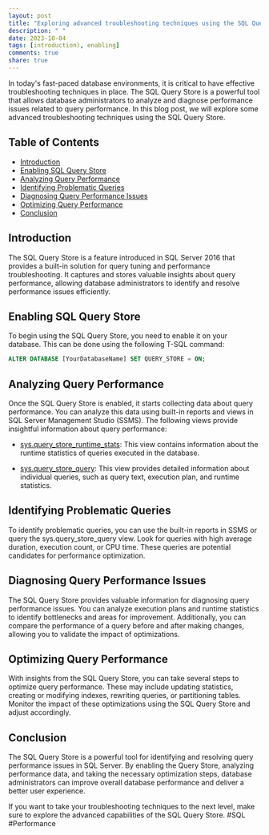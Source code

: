 ```yaml
---
layout: post
title: "Exploring advanced troubleshooting techniques using the SQL Query Store"
description: " "
date: 2023-10-04
tags: [introduction), enabling]
comments: true
share: true
---
```


In today's fast-paced database environments, it is critical to have effective troubleshooting techniques in place. The SQL Query Store is a powerful tool that allows database administrators to analyze and diagnose performance issues related to query performance. In this blog post, we will explore some advanced troubleshooting techniques using the SQL Query Store.

## Table of Contents
- [Introduction](#introduction)
- [Enabling SQL Query Store](#enabling-sql-query-store)
- [Analyzing Query Performance](#analyzing-query-performance)
- [Identifying Problematic Queries](#identifying-problematic-queries)
- [Diagnosing Query Performance Issues](#diagnosing-query-performance-issues)
- [Optimizing Query Performance](#optimizing-query-performance)
- [Conclusion](#conclusion)

## Introduction
The SQL Query Store is a feature introduced in SQL Server 2016 that provides a built-in solution for query tuning and performance troubleshooting. It captures and stores valuable insights about query performance, allowing database administrators to identify and resolve performance issues efficiently.

## Enabling SQL Query Store
To begin using the SQL Query Store, you need to enable it on your database. This can be done using the following T-SQL command:

```sql
ALTER DATABASE [YourDatabaseName] SET QUERY_STORE = ON;
```

## Analyzing Query Performance
Once the SQL Query Store is enabled, it starts collecting data about query performance. You can analyze this data using built-in reports and views in SQL Server Management Studio (SSMS). The following views provide insightful information about query performance:

- [sys.query_store_runtime_stats](https://docs.microsoft.com/en-us/sql/relational-databases/system-catalog-views/sys-query-store-runtime-stats-transact-sql?view=sql-server-ver15): This view contains information about the runtime statistics of queries executed in the database.

- [sys.query_store_query](https://docs.microsoft.com/en-us/sql/relational-databases/system-catalog-views/sys-query-store-query-transact-sql?view=sql-server-ver15): This view provides detailed information about individual queries, such as query text, execution plan, and runtime statistics.

## Identifying Problematic Queries
To identify problematic queries, you can use the built-in reports in SSMS or query the sys.query_store_query view. Look for queries with high average duration, execution count, or CPU time. These queries are potential candidates for performance optimization.

## Diagnosing Query Performance Issues
The SQL Query Store provides valuable information for diagnosing query performance issues. You can analyze execution plans and runtime statistics to identify bottlenecks and areas for improvement. Additionally, you can compare the performance of a query before and after making changes, allowing you to validate the impact of optimizations.

## Optimizing Query Performance
With insights from the SQL Query Store, you can take several steps to optimize query performance. These may include updating statistics, creating or modifying indexes, rewriting queries, or partitioning tables. Monitor the impact of these optimizations using the SQL Query Store and adjust accordingly.

## Conclusion
The SQL Query Store is a powerful tool for identifying and resolving query performance issues in SQL Server. By enabling the Query Store, analyzing performance data, and taking the necessary optimization steps, database administrators can improve overall database performance and deliver a better user experience.

If you want to take your troubleshooting techniques to the next level, make sure to explore the advanced capabilities of the SQL Query Store. #SQL #Performance